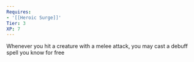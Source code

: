 ```yaml
---
Requires:
- '[[Heroic Surge]]'
Tier: 3
XP: 7
---
```


Whenever you hit a creature with a melee attack, you may cast a debuff spell you know for free